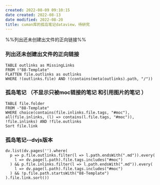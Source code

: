 ```yaml
---
created: 2022-08-09 09:10:15
date created: 2022-08-13
date modified: 2022-08-20
title: cuman库的孤岛笔记dataview，待研究
---
```


%%列出还未创建出文件的正向链接%%

### 列出还未创建出文件的正向链接

```dataview
TABLE outlinks as MissingLinks
FROM !"88-Template"
FLATTEN file.outlinks as outlinks
WHERE !(outlinks.file) AND !(contains(meta(outlinks).path, "/"))

```

### 孤岛笔记 （不显示只被moc链接的笔记 和引用图片的笔记 ）

```dataview
TABLE file.folder
FROM -"88-Template"
WHERE choice(contains(file.inlinks.file.tags, "#moc"), all(file.inlinks, (l) => contains(l.file.tags, "#moc")), !file.inlinks) AND !file.outlinks
Sort file.link
```

### 孤岛笔记--dvjs版本

```dataviewjs
dv.list(dv.pages('').where(
  p => p.file.outlinks.filter(l => l.path.endsWith(".md")).every(
    l => dv.page(l.path).file.tags.includes("#moc")
  ) && p.file.inlinks.filter(l => l.path.endsWith(".md")).every(
    l => dv.page(l.path).file.tags.includes("#moc")
  ) && !p.file.path.startsWith("88-Template")
).file.link.sort())

```
